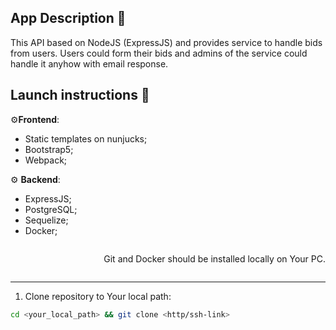 ## App Description &#128209;

This API based on NodeJS (ExpressJS) and provides service to handle bids from users. Users could form their bids and admins of the service could handle it anyhow with email response.

## Launch instructions &#128190;

&#9881;**Frontend**:

- Static templates on nunjucks;
- Bootstrap5;
- Webpack;
  
&#9881; **Backend**:

- ExpressJS;
- PostgreSQL;
- Sequelize;
- Docker;

<div style="display: flex; justify-content: end;">
  <p>Git and Docker should be installed locally on Your PC.</p>
</div>

---

1. Clone repository to Your local path:

  ```sh
  cd <your_local_path> && git clone <http/ssh-link>
  ```
